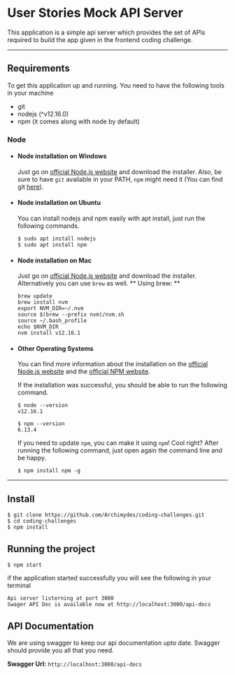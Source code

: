 # User Stories Mock API Server

This application is a simple api server which provides the set of APIs required to build the app given in the frontend coding challenge. 

---
## Requirements

To get this application up and running. You need to have the following tools in your machine
- git
- nodejs (^v12.16.0)
- npm (it comes along with node by default)

### Node
- #### Node installation on Windows

  Just go on [official Node.js website](https://nodejs.org/) and download the installer.
Also, be sure to have `git` available in your PATH, `npm` might need it (You can find git [here](https://git-scm.com/)).

- #### Node installation on Ubuntu

  You can install nodejs and npm easily with apt install, just run the following commands.

      $ sudo apt install nodejs
      $ sudo apt install npm

- #### Node installation on Mac
  Just go on [official Node.js website](https://nodejs.org/) and download the installer. Alternatively you can use `brew` as well.
  ** Using brew: **
  
      brew update
      brew install nvm
      export NVM_DIR=~/.nvm
      source $(brew --prefix nvm)/nvm.sh
      source ~/.bash_profile
      echo $NVM_DIR
      nvm install v12.16.1

- #### Other Operating Systems
  You can find more information about the installation on the [official Node.js website](https://nodejs.org/) and the [official NPM website](https://npmjs.org/).

  If the installation was successful, you should be able to run the following command.

      $ node --version
      v12.16.1

      $ npm --version
      6.13.4

  If you need to update `npm`, you can make it using `npm`! Cool right? After running the following command, just open again the command line and be happy.

      $ npm install npm -g

---

## Install    
      
    $ git clone https://github.com/Archimydes/coding-challenges.git
    $ cd coding-challenges
    $ npm install

## Running the project

    $ npm start

if the application started successfully you will see the following in your terminal

    Api server listerning at port 3000
    Swager API Doc is available now at http://localhost:3000/api-docs

## API Documentation
We are using swagger to keep our api documentation upto date. Swagger should provide you all that you need.

**Swagger Url:** `http://localhost:3000/api-docs`
